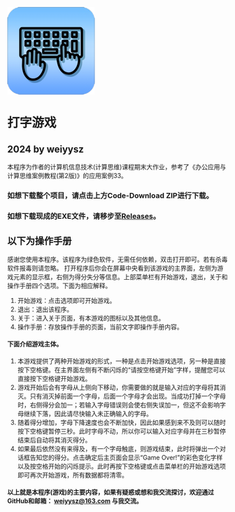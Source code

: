 ![打字游戏](https://github.com/weiyysz/TypingGame/blob/master/Compress_Icon.png)
# **打字游戏**
## 2024 by weiyysz
本程序为作者的计算机信息技术(计算思维)课程期末大作业，参考了《办公应用与计算思维案例教程(第2版)》的应用案例33。
### **如想下载整个项目，请点击上方Code-Download ZIP进行下载。**
### **如想下载现成的EXE文件，请移步至[Releases](https://github.com/weiyysz/TypingGame/releases)。**
## 以下为操作手册
感谢您使用本程序。该程序为绿色软件，无需任何依赖，双击打开即可。若有杀毒软件报毒则请忽略。
打开程序后你会在屏幕中央看到该游戏的主界面，左侧为游戏元素的显示框，右侧为得分失分等信息。上部菜单栏有开始游戏，退出，关于和操作手册四个选项。下面为相应解释。
1.	开始游戏：点击选项即可开始游戏。
2.	退出：退出该程序。
3.	关于：进入关于页面，有本游戏的图标以及其他信息。
4.	操作手册：存放操作手册的页面，当前文字即操作手册内容。
#### 下面介绍游戏主体。
1.	本游戏提供了两种开始游戏的形式，一种是点击开始游戏选项，另一种是直接按下空格键。在主界面左侧有不断闪烁的“请按空格键开始”字样，提醒您可以直接按下空格键开始游戏。
2.	游戏开始后会有字母从上侧向下移动，你需要做的就是输入对应的字母将其消灭。只有消灭掉前面一个字母，后面一个字母才会出现。当成功打掉一个字母时，右侧得分会加一；若输入字母错误则会使右侧失误加一，但这不会影响字母继续下落，因此请尽快输入未正确输入的字母。
3.	随着得分增加，字母下降速度也会不断加快，因此如果感到来不及则可以随时按下空格键暂停三秒。此时字母不动，所以你可以输入对应字母并在三秒暂停结束后自动将其消灭得分。
4.	如果最后依然没有来得及，有一个字母触底，则游戏结束，此时将弹出一个对话框告知您的得分。点击确定后主页面会显示“Game Over!”的彩色变化字样以及按空格开始的闪烁提示。此时再按下空格键或点击菜单栏的开始游戏选项即可再次开始游戏，所有数据都将清零。
#### 以上就是本程序(游戏)的主要内容，如果有疑惑或想和我交流探讨，欢迎通过GitHub和邮箱： weiyysz@163.com 与我交流。
